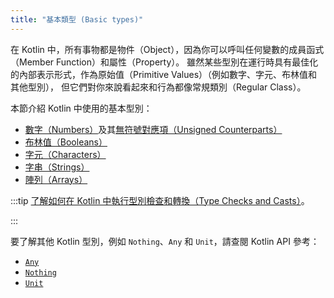 ```yaml
---
title: "基本類型 (Basic types)"
---
```

在 Kotlin 中，所有事物都是物件（Object），因為你可以呼叫任何變數的成員函式（Member Function）和屬性（Property）。
雖然某些型別在運行時具有最佳化的內部表示形式，作為原始值（Primitive Values）（例如數字、字元、布林值和其他型別），
但它們對你來說看起來和行為都像常規類別（Regular Class）。

本節介紹 Kotlin 中使用的基本型別：

* [數字（Numbers）](numbers)及其[無符號對應項（Unsigned Counterparts）](unsigned-integer-types)
* [布林值（Booleans）](booleans)
* [字元（Characters）](characters)
* [字串（Strings）](strings)
* [陣列（Arrays）](arrays)

:::tip
[了解如何在 Kotlin 中執行型別檢查和轉換（Type Checks and Casts）](typecasts)。

:::

要了解其他 Kotlin 型別，例如 `Nothing`、`Any` 和 `Unit`，請查閱 Kotlin API 參考：

* [`Any`](https://kotlinlang.org/api/latest/jvm/stdlib/kotlin/-any/)
* [`Nothing`](https://kotlinlang.org/api/latest/jvm/stdlib/kotlin/-nothing.html)
* [`Unit`](https://kotlinlang.org/api/latest/jvm/stdlib/kotlin/-unit/)